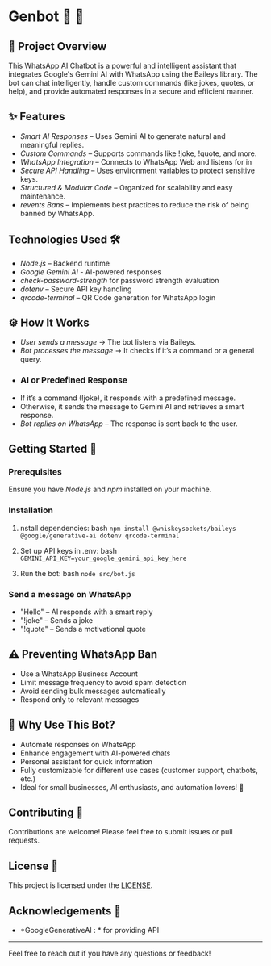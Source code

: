 # Genbot 🤖 📲

## 📌 Project Overview
This WhatsApp AI Chatbot is a powerful and intelligent assistant that integrates Google's Gemini AI with WhatsApp using the Baileys library. The bot can chat intelligently, handle custom commands (like jokes, quotes, or help), and provide automated responses in a secure and efficient manner.

## ✨ Features
- *Smart AI Responses* – Uses Gemini AI to generate natural and meaningful replies.
- *Custom Commands* – Supports commands like !joke, !quote, and more.
- *WhatsApp Integration* – Connects to WhatsApp Web and listens for in
- *Secure API Handling* – Uses environment variables to protect sensitive keys.
- *Structured & Modular Code* – Organized for scalability and easy maintenance.
-  *revents Bans* – Implements best practices to reduce the risk of being banned by WhatsApp.

## Technologies Used 🛠
- *Node.js* – Backend runtime
- *Google Gemini AI* -  AI-powered responses
- *check-password-strength* for password strength evaluation
- *dotenv* – Secure API key handling
- *qrcode-terminal* – QR Code generation for WhatsApp login

## ⚙️ How It Works
- *User sends a message* → The bot listens via Baileys.
-  *Bot processes the message* → It checks if it’s a command or a general query.
-  ### AI or Predefined Response
-  If it’s a command (!joke), it responds with a predefined message.
-  Otherwise, it sends the message to Gemini AI and retrieves a smart response.
-   *Bot replies on WhatsApp* – The response is sent back to the user.

## Getting Started 🚀

### Prerequisites
Ensure you have *Node.js* and *npm* installed on your machine.

### Installation

1. nstall dependencies:
    bash
    `npm install @whiskeysockets/baileys @google/generative-ai dotenv qrcode-terminal`
    
2. Set up API keys in .env:
    bash
   ` GEMINI_API_KEY=your_google_gemini_api_key_here `
    
3.  Run the bot:
    bash
   ` node src/bot.js `
    
   
### Send a message on WhatsApp
- "Hello" – AI responds with a smart reply
- "!joke" – Sends a joke
- "!quote" – Sends a motivational quote

  
## ⚠️ Preventing WhatsApp Ban

- Use a WhatsApp Business Account
- Limit message frequency to avoid spam detection
-  Avoid sending bulk messages automatically
-  Respond only to relevant messages

## 📌 Why Use This Bot?
- Automate responses on WhatsApp
- Enhance engagement with AI-powered chats
- Personal assistant for quick information
- Fully customizable for different use cases (customer support, chatbots, etc.)
- Ideal for small businesses, AI enthusiasts, and automation lovers! 🚀



## Contributing 🤝
Contributions are welcome! Please feel free to submit issues or pull requests.

  ## License 📝
  This project is licensed under the [LICENSE](License).
  
  ## Acknowledgements 🙏
  - *GoogleGenerativeAI : * for providing API
  
  ---
  
  Feel free to reach out if you have any questions or feedback!
